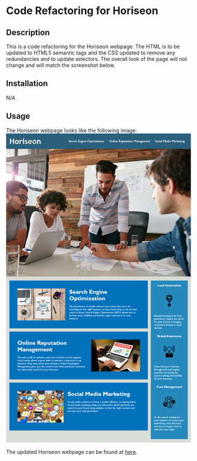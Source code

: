 # Code Refactoring for Horiseon

## Description

This is a code refactoring for the Horiseon webpage. The HTML is to be updated to HTML5 semantic tags and the CSS updated to remove any redundancies and to update selectors. The overall look of the page will not change and will match the screenshot below.

## Installation

N/A

## Usage

The Horiseon webpage looks like the following image:
![screenshot](assets/images/screenshot.png)

The updated Horiseon webpage can be found at [here](https://claricetran.github.io/code-refactor/).
